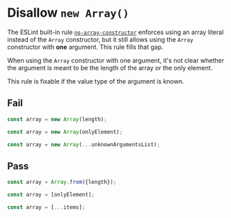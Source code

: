 # Disallow `new Array()`

The ESLint built-in rule [`no-array-constructor`](https://eslint.org/docs/rules/no-array-constructor) enforces using an array literal instead of the `Array` constructor, but it still allows using the `Array` constructor with **one** argument. This rule fills that gap.

When using the `Array` constructor with one argument, it's not clear whether the argument is meant to be the length of the array or the only element.

This rule is fixable if the value type of the argument is known.

## Fail

```js
const array = new Array(length);
```

```js
const array = new Array(onlyElement);
```

```js
const array = new Array(...unknownArgumentsList);
```

## Pass

```js
const array = Array.from({length});
```

```js
const array = [onlyElement];
```

```js
const array = [...items];
```
